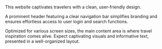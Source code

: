 This website captivates travelers with a clean, user-friendly design. 

A prominent header featuring a clear navigation bar simplifies branding and ensures effortless access to user login and search functions. 

Optimized for various screen sizes, the main content area is where travel inspiration comes alive. Expect captivating visuals and informative text, presented in a well-organized layout.

